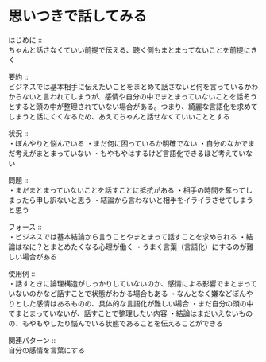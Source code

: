 



# 思いつきで話してみる
  
  
はじめに ::  
ちゃんと話さなくていい前提で伝える、聴く側もまとまってないことを前提にきく  
  
要約 ::  
ビジネスでは基本相手に伝えたいことをまとめて話さないと何を言っているかわからないと言われてしまうが、感情や自分の中でまとまっていないことを話そうとすると頭の中が整理されていない場合がある。つまり、綺麗な言語化を求めてしまうと話にくくなるため、あえてちゃんと話せなくていいこととする  
  
状況 ::  
・ぼんやりと悩んでいる
・まだ何に困っているか明確でない
・自分のなかでまだ考えがまとまっていない
・もやもやはするけど言語化できるほど考えていない  
  
問題 ::  
・まだまとまっていないことを話すことに抵抗がある
・相手の時間を奪ってしまったら申し訳ないと思う
・結論から言わないと相手をイライラさせてしまうと思う
  
  
フォース ::  
・ビジネスでは基本結論から言うことやまとまって話すことを求められる
・結論はなに？とまとめたくなる心理が働く
・うまく言葉（言語化）にするのが難しい場合がある

  
  
使用例 ::  
・話すときに論理構造がしっかりしていないのか、感情による影響でまとまっていないのかなど話すことで状態がわかる場合もある
・なんとなく嫌などぼんやりとした感情はあるものの、具体的な言語化が難しい場合
・まだ自分の頭の中でまとまっていないが、話すことで整理したい内容
・結論はまだいえないものの、もやもやしたり悩んでいる状態であることを伝えることができる  
  
関連パターン ::  
自分の感情を言葉にする